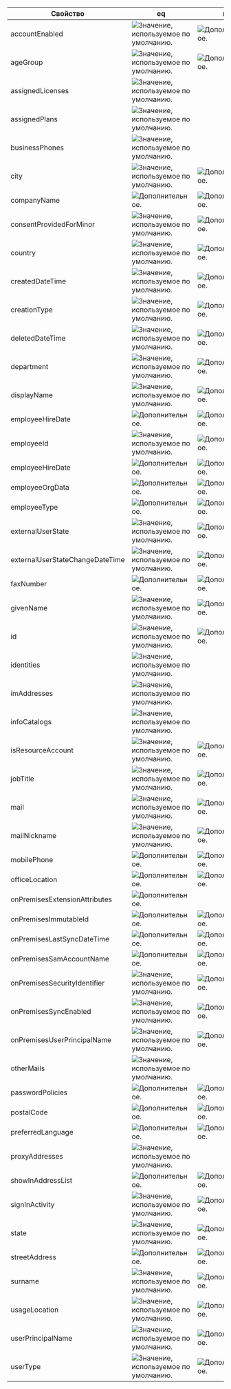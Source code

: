 | Свойство                        | eq                   | ne                | NOT               | ge                   | le                   | in                   | startsWith           | Значения NULL          |
|---------------------------------|----------------------|-------------------|-------------------|----------------------|----------------------|----------------------|----------------------|----------------------|
| accountEnabled                  | ![Значение, используемое по умолчанию.][default] | ![Дополнительное.][AQP] | ![Дополнительное.][AQP] |                      |                      | ![Значение, используемое по умолчанию.][default] |                      |                      |
| ageGroup                        | ![Значение, используемое по умолчанию.][default] | ![Дополнительное.][AQP] | ![Дополнительное.][AQP] |                      |                      | ![Значение, используемое по умолчанию.][default] |                      |                      |
| assignedLicenses                | ![Значение, используемое по умолчанию.][default] |                   | ![Дополнительное.][AQP] |                      |                      |                      |                      |                      |
| assignedPlans                   | ![Значение, используемое по умолчанию.][default] |                   | ![Дополнительное.][AQP] |                      |                      |                      |                      |                      |
| businessPhones                  | ![Значение, используемое по умолчанию.][default] |                   | ![Дополнительное.][AQP] |                      |                      |                      |                      |                      |
| city                            | ![Значение, используемое по умолчанию.][default] | ![Дополнительное.][AQP] | ![Дополнительное.][AQP] | ![Значение, используемое по умолчанию.][default] | ![Значение, используемое по умолчанию.][default] | ![Значение, используемое по умолчанию.][default] | ![Значение, используемое по умолчанию.][default] | ![Дополнительное.][AQP]    |
| companyName                     | ![Дополнительное.][AQP]    | ![Дополнительное.][AQP] | ![Дополнительное.][AQP] | ![Дополнительное.][AQP]    | ![Дополнительное.][AQP]    | ![Дополнительное.][AQP]    | ![Дополнительное.][AQP]    | ![Дополнительное.][AQP]    |
| consentProvidedForMinor         | ![Значение, используемое по умолчанию.][default] | ![Дополнительное.][AQP] | ![Дополнительное.][AQP] |                      |                      | ![Значение, используемое по умолчанию.][default] |                      |                      |
| country                         | ![Значение, используемое по умолчанию.][default] | ![Дополнительное.][AQP] | ![Дополнительное.][AQP] | ![Значение, используемое по умолчанию.][default] | ![Значение, используемое по умолчанию.][default] | ![Значение, используемое по умолчанию.][default] | ![Значение, используемое по умолчанию.][default] | ![Дополнительное.][AQP]    |
| createdDateTime                 | ![Значение, используемое по умолчанию.][default] | ![Дополнительное.][AQP] | ![Дополнительное.][AQP] | ![Значение, используемое по умолчанию.][default] | ![Значение, используемое по умолчанию.][default] | ![Дополнительное.][AQP]    |                      |                      |
| creationType                    | ![Значение, используемое по умолчанию.][default] | ![Дополнительное.][AQP] | ![Дополнительное.][AQP] |                      |                      | ![Значение, используемое по умолчанию.][default] |                      |                      |
| deletedDateTime                 | ![Значение, используемое по умолчанию.][default] | ![Дополнительное.][AQP] | ![Дополнительное.][AQP] | ![Значение, используемое по умолчанию.][default] | ![Значение, используемое по умолчанию.][default] | ![Дополнительное.][AQP]    |                      |                      |
| department                      | ![Значение, используемое по умолчанию.][default] | ![Дополнительное.][AQP] | ![Дополнительное.][AQP] | ![Значение, используемое по умолчанию.][default] | ![Значение, используемое по умолчанию.][default] | ![Значение, используемое по умолчанию.][default] | ![Значение, используемое по умолчанию.][default] | ![Дополнительное.][AQP]    |
| displayName                     | ![Значение, используемое по умолчанию.][default] | ![Дополнительное.][AQP] | ![Дополнительное.][AQP] | ![Значение, используемое по умолчанию.][default] | ![Значение, используемое по умолчанию.][default] | ![Значение, используемое по умолчанию.][default] | ![Значение, используемое по умолчанию.][default] | ![Дополнительное.][AQP]    |
| employeeHireDate                | ![Дополнительное.][AQP]    | ![Дополнительное.][AQP] | ![Дополнительное.][AQP] | ![Дополнительное.][AQP]    | ![Дополнительное.][AQP]    | ![Дополнительное.][AQP]    |                      |                      |
| employeeId                      | ![Значение, используемое по умолчанию.][default] | ![Дополнительное.][AQP] | ![Дополнительное.][AQP] | ![Значение, используемое по умолчанию.][default] | ![Значение, используемое по умолчанию.][default] |                      | ![Значение, используемое по умолчанию.][default] | ![Значение, используемое по умолчанию.][default] |
| employeeHireDate                | ![Дополнительное.][AQP]    | ![Дополнительное.][AQP] | ![Дополнительное.][AQP] | ![Дополнительное.][AQP]    | ![Дополнительное.][AQP]    | ![Дополнительное.][AQP]    |                      |                      |
| employeeOrgData                 | ![Дополнительное.][AQP]    | ![Дополнительное.][AQP] | ![Дополнительное.][AQP] | ![Дополнительное.][AQP]    | ![Дополнительное.][AQP]    | ![Дополнительное.][AQP]    |                      |                      |
| employeeType                    | ![Дополнительное.][AQP]    | ![Дополнительное.][AQP] | ![Дополнительное.][AQP] | ![Дополнительное.][AQP]    | ![Дополнительное.][AQP]    | ![Дополнительное.][AQP]    | ![Дополнительное.][AQP]    |                      |
| externalUserState               | ![Значение, используемое по умолчанию.][default] | ![Дополнительное.][AQP] | ![Дополнительное.][AQP] |                      |                      | ![Значение, используемое по умолчанию.][default] |                      |                      |
| externalUserStateChangeDateTime | ![Значение, используемое по умолчанию.][default] | ![Дополнительное.][AQP] | ![Дополнительное.][AQP] |                      |                      | ![Значение, используемое по умолчанию.][default] |                      |                      |
| faxNumber                       | ![Дополнительное.][AQP]    | ![Дополнительное.][AQP] | ![Дополнительное.][AQP] | ![Дополнительное.][AQP]    | ![Дополнительное.][AQP]    | ![Дополнительное.][AQP]    | ![Дополнительное.][AQP]    | ![Дополнительное.][AQP]    |
| givenName                       | ![Значение, используемое по умолчанию.][default] | ![Дополнительное.][AQP] | ![Дополнительное.][AQP] | ![Значение, используемое по умолчанию.][default] | ![Значение, используемое по умолчанию.][default] | ![Значение, используемое по умолчанию.][default] | ![Значение, используемое по умолчанию.][default] | ![Дополнительное.][AQP]    |
| id                              | ![Значение, используемое по умолчанию.][default] | ![Дополнительное.][AQP] | ![Дополнительное.][AQP] |                      |                      |                      |                      |                      |
| identities                      | ![Значение, используемое по умолчанию.][default] |                   |                   |                      |                      |                      |                      |                      |
| imAddresses                     | ![Значение, используемое по умолчанию.][default] |                   | ![Дополнительное.][AQP] | ![Значение, используемое по умолчанию.][default] | ![Значение, используемое по умолчанию.][default] |                      | ![Значение, используемое по умолчанию.][default] |                      |
| infoCatalogs                    | ![Значение, используемое по умолчанию.][default] |                   | ![Дополнительное.][AQP] | ![Значение, используемое по умолчанию.][default] | ![Значение, используемое по умолчанию.][default] |                      | ![Значение, используемое по умолчанию.][default] |                      |
| isResourceAccount               | ![Значение, используемое по умолчанию.][default] | ![Дополнительное.][AQP] | ![Дополнительное.][AQP] |                      |                      |                      |                      |                      |
| jobTitle                        | ![Значение, используемое по умолчанию.][default] | ![Дополнительное.][AQP] | ![Дополнительное.][AQP] | ![Значение, используемое по умолчанию.][default] | ![Значение, используемое по умолчанию.][default] | ![Значение, используемое по умолчанию.][default] | ![Значение, используемое по умолчанию.][default] | ![Дополнительное.][AQP]    |
| mail                            | ![Значение, используемое по умолчанию.][default] | ![Дополнительное.][AQP] | ![Дополнительное.][AQP] | ![Значение, используемое по умолчанию.][default] | ![Значение, используемое по умолчанию.][default] | ![Значение, используемое по умолчанию.][default] | ![Значение, используемое по умолчанию.][default] |                      |
| mailNickname                    | ![Значение, используемое по умолчанию.][default] | ![Дополнительное.][AQP] | ![Дополнительное.][AQP] | ![Значение, используемое по умолчанию.][default] | ![Значение, используемое по умолчанию.][default] | ![Значение, используемое по умолчанию.][default] | ![Значение, используемое по умолчанию.][default] | ![Дополнительное.][AQP]    |
| mobilePhone                     | ![Дополнительное.][AQP]    | ![Дополнительное.][AQP] | ![Дополнительное.][AQP] | ![Дополнительное.][AQP]    | ![Дополнительное.][AQP]    | ![Дополнительное.][AQP]    | ![Дополнительное.][AQP]    | ![Дополнительное.][AQP]    |
| officeLocation                  | ![Дополнительное.][AQP]    | ![Дополнительное.][AQP] | ![Дополнительное.][AQP] | ![Дополнительное.][AQP]    | ![Дополнительное.][AQP]    | ![Дополнительное.][AQP]    | ![Дополнительное.][AQP]    | ![Дополнительное.][AQP]    |
| onPremisesExtensionAttributes   | ![Дополнительное.][AQP]    |                   | ![Дополнительное.][AQP] | ![Дополнительное.][AQP]    | ![Дополнительное.][AQP]    | ![Дополнительное.][AQP]    |                      |                      |
| onPremisesImmutableId           | ![Дополнительное.][AQP]    | ![Дополнительное.][AQP] | ![Дополнительное.][AQP] | ![Дополнительное.][AQP]    | ![Дополнительное.][AQP]    | ![Дополнительное.][AQP]    |                      |                      |
| onPremisesLastSyncDateTime      | ![Дополнительное.][AQP]    | ![Дополнительное.][AQP] | ![Дополнительное.][AQP] | ![Дополнительное.][AQP]    | ![Дополнительное.][AQP]    | ![Дополнительное.][AQP]    |                      |                      |
| onPremisesSamAccountName        | ![Дополнительное.][AQP]    | ![Дополнительное.][AQP] | ![Дополнительное.][AQP] | ![Дополнительное.][AQP]    | ![Дополнительное.][AQP]    | ![Дополнительное.][AQP]    | ![Дополнительное.][AQP]    |                      |
| onPremisesSecurityIdentifier    | ![Значение, используемое по умолчанию.][default] | ![Дополнительное.][AQP] | ![Дополнительное.][AQP] |                      |                      | ![Значение, используемое по умолчанию.][default] |                      | ![Дополнительное.][AQP]    |
| onPremisesSyncEnabled           | ![Значение, используемое по умолчанию.][default] | ![Дополнительное.][AQP] | ![Дополнительное.][AQP] |                      |                      | ![Значение, используемое по умолчанию.][default] |                      |                      |
| onPremisesUserPrincipalName     | ![Значение, используемое по умолчанию.][default] | ![Дополнительное.][AQP] | ![Дополнительное.][AQP] | ![Значение, используемое по умолчанию.][default] | ![Значение, используемое по умолчанию.][default] | ![Значение, используемое по умолчанию.][default] | ![Значение, используемое по умолчанию.][default] |                      |
| otherMails                      | ![Значение, используемое по умолчанию.][default] |                   | ![Дополнительное.][AQP] | ![Значение, используемое по умолчанию.][default] | ![Значение, используемое по умолчанию.][default] | ![Значение, используемое по умолчанию.][default] | ![Значение, используемое по умолчанию.][default] |                      |
| passwordPolicies                | ![Дополнительное.][AQP]    | ![Дополнительное.][AQP] | ![Дополнительное.][AQP] |                      |                      |                      |                      | ![Дополнительное.][AQP]    |
| postalCode                      | ![Дополнительное.][AQP]    | ![Дополнительное.][AQP] | ![Дополнительное.][AQP] | ![Дополнительное.][AQP]    | ![Дополнительное.][AQP]    | ![Дополнительное.][AQP]    | ![Дополнительное.][AQP]    | ![Дополнительное.][AQP]    |
| preferredLanguage               | ![Дополнительное.][AQP]    | ![Дополнительное.][AQP] | ![Дополнительное.][AQP] | ![Дополнительное.][AQP]    | ![Дополнительное.][AQP]    | ![Дополнительное.][AQP]    | ![Дополнительное.][AQP]    | ![Дополнительное.][AQP]    |
| proxyAddresses                  | ![Значение, используемое по умолчанию.][default] |                   | ![Дополнительное.][AQP] | ![Значение, используемое по умолчанию.][default] | ![Значение, используемое по умолчанию.][default] |                      | ![Значение, используемое по умолчанию.][default] | ![Дополнительное.][AQP]    |
| showInAddressList               | ![Дополнительное.][AQP]    | ![Дополнительное.][AQP] | ![Дополнительное.][AQP] |                      |                      | ![Дополнительное.][AQP]    |                      |                      |
| signInActivity                  | ![Значение, используемое по умолчанию.][default] | ![Дополнительное.][AQP] | ![Дополнительное.][AQP] | ![Значение, используемое по умолчанию.][default] | ![Значение, используемое по умолчанию.][default] |                      |                      |                      |
| state                           | ![Значение, используемое по умолчанию.][default] | ![Дополнительное.][AQP] | ![Дополнительное.][AQP] | ![Значение, используемое по умолчанию.][default] | ![Значение, используемое по умолчанию.][default] | ![Значение, используемое по умолчанию.][default] | ![Значение, используемое по умолчанию.][default] | ![Дополнительное.][AQP]    |
| streetAddress                   | ![Дополнительное.][AQP]    | ![Дополнительное.][AQP] | ![Дополнительное.][AQP] | ![Дополнительное.][AQP]    | ![Дополнительное.][AQP]    | ![Дополнительное.][AQP]    | ![Дополнительное.][AQP]    | ![Дополнительное.][AQP]    |
| surname                         | ![Значение, используемое по умолчанию.][default] | ![Дополнительное.][AQP] | ![Дополнительное.][AQP] | ![Значение, используемое по умолчанию.][default] | ![Значение, используемое по умолчанию.][default] | ![Значение, используемое по умолчанию.][default] | ![Значение, используемое по умолчанию.][default] | ![Дополнительное.][AQP]    |
| usageLocation                   | ![Значение, используемое по умолчанию.][default] | ![Дополнительное.][AQP] | ![Дополнительное.][AQP] | ![Значение, используемое по умолчанию.][default] | ![Значение, используемое по умолчанию.][default] | ![Значение, используемое по умолчанию.][default] | ![Значение, используемое по умолчанию.][default] |                      |
| userPrincipalName               | ![Значение, используемое по умолчанию.][default] | ![Дополнительное.][AQP] | ![Дополнительное.][AQP] | ![Значение, используемое по умолчанию.][default] | ![Значение, используемое по умолчанию.][default] | ![Значение, используемое по умолчанию.][default] | ![Значение, используемое по умолчанию.][default] |                      |
| userType                        | ![Значение, используемое по умолчанию.][default] | ![Дополнительное.][AQP] | ![Дополнительное.][AQP] |                      |                      | ![Значение, используемое по умолчанию.][default] |                      | ![Дополнительное.][AQP]    |


[AQP]: /graph/images/advanced-query-parameters/advanced.png
[default]: /graph/images/advanced-query-parameters/default.png